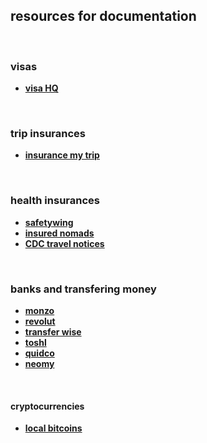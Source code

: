 
## resources for documentation

<br>


### visas

* **[visa HQ](https://www.visahq.com/)**

<br>


### trip insurances

* **[insurance my trip](https://www.insuremytrip.com/)**


<br>

### health insurances


* **[safetywing](https://safetywing.com/nomad-insurance)**
* **[insured nomads](https://insurednomads.com)**
* **[CDC travel notices](https://wwwnc.cdc.gov/travel/notices)**

<br>


### banks and transfering money

* **[monzo](https://monzo.com/)**
* **[revolut](https://www.revolut.com/en-US)**
* **[transfer wise](https://transferwise.com/us)**
* **[toshl](https://toshl.com/)**
* **[quidco](https://www.quidco.com/)**
* **[neomy](https://neomy.io/)**

<br>

#### cryptocurrencies

* **[local bitcoins](https://localbitcoins.com/)**
